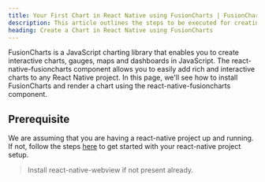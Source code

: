 ```yaml
---
title: Your First Chart in React Native using FusionCharts | FusionCharts
description: This article outlines the steps to be executed for creating your first chart using the react-native-fusioncharts component.
heading: Create a Chart in React Native using FusionCharts
---
```


FusionCharts is a JavaScript charting library that enables you to create interactive charts, gauges, maps and dashboards in JavaScript. The react-native-fusioncharts component allows you to easily add rich and interactive charts to any React Native project. In this page, we'll see how to install FusionCharts and render a chart using the react-native-fusioncharts component.

## Prerequisite

We are assuming that you are having a react-native project up and running. If not, follow the steps [here](https://facebook.github.io/react-native/docs/getting-started) to get started with your react-native project setup.

> Install react-native-webview if not present already.
